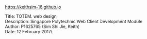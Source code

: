 <https://keithsim-16.github.io>

Title: TOTEM. web design\
Description: Singapore Polytechnic 
  Web Client Development Module\
Author: P1625765 (Sim Shi Jie, Keith)\
Date: 12 February 2017\
